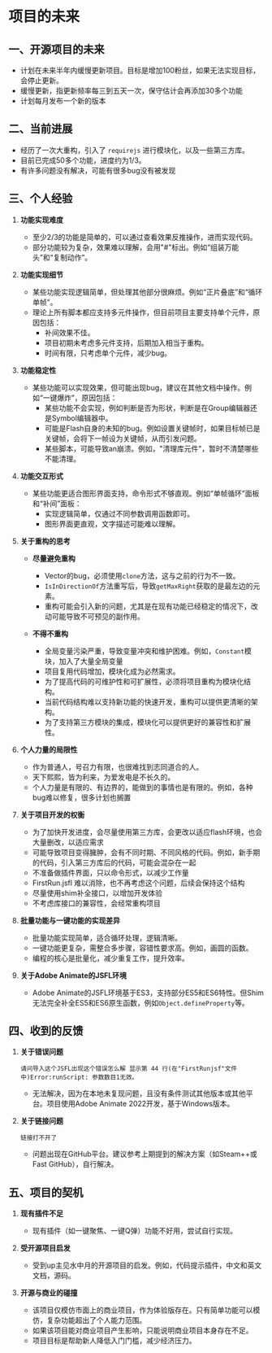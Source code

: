 


# 项目的未来

## 一、开源项目的未来

- 计划在未来半年内缓慢更新项目。目标是增加100粉丝，如果无法实现目标，会停止更新。
- 缓慢更新，指更新频率每三到五天一次，保守估计会再添加30多个功能
- 计划每月发布一个新的版本

## 二、当前进展

- 经历了一次大重构，引入了 `requirejs` 进行模块化，以及一些第三方库。
- 目前已完成50多个功能，进度约为1/3。
- 有许多问题没有解决，可能有很多bug没有被发现

## 三、个人经验

1. **功能实现难度**  
   - 至少2/3的功能是简单的，可以通过查看效果反推操作，进而实现代码。
   - 部分功能较为复杂，效果难以理解，会用"#"标出。例如“组装万能头”和“复制动作”。

2. **功能实现细节**  
   - 某些功能实现逻辑简单，但处理其他部分很麻烦。例如“正片叠底”和“循环单帧”。
   - 理论上所有脚本都应支持多元件操作，但目前项目主要支持单个元件，原因包括：
     - 补间效果不佳。
     - 项目初期未考虑多元件支持，后期加入相当于重构。
     - 时间有限，只考虑单个元件，减少bug。

3. **功能稳定性**  
   - 某些功能可以实现效果，但可能出现bug，建议在其他文档中操作。例如“一键爆炸”，原因包括：
     - 某些功能不会实现，例如判断是否为形状，判断是在Group编辑器还是Symbol编辑器中。
     - 可能是Flash自身的未知的bug。例如设置关键帧时，如果目标帧已是关键帧，会将下一帧设为关键帧，从而引发问题。
     - 某些脚本，可能导致an崩溃。例如，"清理库元件"，暂时不清楚哪些不能清理。

4. **功能交互形式**  
   - 某些功能更适合图形界面支持，命令形式不够直观。例如“单帧循环”面板和“补间”面板：
     - 实现逻辑简单，仅通过不同参数调用函数即可。
     - 图形界面更直观，文字描述可能难以理解。

5. **关于重构的思考**  
   - **尽量避免重构**  
     - Vector的bug，必须使用`clone`方法，这与之前的行为不一致。  
     - `IsInDirectionOf`方法重写后，导致`getMaxRight`获取的是最左边的元素。  
     - 重构可能会引入新的问题，尤其是在现有功能已经稳定的情况下，改动可能导致不可预见的副作用。

   - **不得不重构**  
     - 全局变量污染严重，导致变量冲突和维护困难。例如，`Constant`模块，加入了大量全局变量
     - 项目复用代码增加，模块化成为必然需求。  
     - 为了提高代码的可维护性和可扩展性，必须将项目重构为模块化结构。  
     - 当前代码结构难以支持新功能的快速开发，重构可以提供更清晰的架构。  
     - 为了支持第三方模块的集成，模块化可以提供更好的兼容性和扩展性。  

6. **个人力量的局限性**  
   - 作为普通人，号召力有限，也很难找到志同道合的人。  
   - 天下熙熙，皆为利来，为爱发电是不长久的。  
   - 个人力量是有限的、有边界的，能做到的事情也是有限的。例如，各种bug难以修复，很多计划也搁置

7. **关于项目开发的权衡**  
   - 为了加快开发进度，会尽量使用第三方库，会更改以适应flash环境，也会大量删改，以适应需求
   - 可能导致项目变得臃肿，会有不同时期、不同风格的代码。例如，新手期的代码，引入第三方库后的代码，可能会混杂在一起
   - 不准备做插件界面，只以命令形式，以减少工作量
   - FirstRun.jsfl 难以消除，也不再考虑这个问题，后续会保持这个结构
   - 尽量使用shim补全接口，以增加开发体验
   - 不考虑库接口的兼容性，会经常重构项目

8. **批量功能与一键功能的实现差异**  
   - 批量功能实现简单，适合循环处理，逻辑清晰。  
   - 一键功能更复杂，需整合多步骤，容错性要求高。例如，画圆的函数。
   - 编程的核心是批量化，减少重复工作，提升效率。

9. **关于Adobe Animate的JSFL环境**
   - Adobe Animate的JSFL环境基于ES3，支持部分ES5和ES6特性。但Shim无法完全补全ES5和ES6原生函数，例如`Object.defineProperty`等。


## 四、收到的反馈

1. **关于错误问题**  
   ```text
   请问导入这个JSFL出现这个错误怎么解 显示第 44 行(在"FirstRunjsf"文件中)Error:runScript: 参数数目1无效。
   ```
   - 无法解决，因为在本地未复现问题，且没有条件测试其他版本或其他平台。项目使用Adobe Animate 2022开发，基于Windows版本。

2. **关于链接问题**  
   ```text
   链接打不开了
   ```
   - 问题出现在GitHub平台。建议参考上期提到的解决方案（如Steam++或Fast GitHub），自行解决。

## 五、项目的契机

1. **现有插件不足**  
   - 现有插件（如一键聚焦、一键Q弹）功能不好用，尝试自行实现。

2. **受开源项目启发**  
   - 受到up主见水中月的开源项目的启发。例如，代码提示插件，中文和英文文档，源码。

3. **开源与商业的碰撞**  
   - 该项目仅模仿市面上的商业项目，作为体验版存在。只有简单功能可以模仿，复杂功能超出了个人能力范围。
   - 如果该项目能对商业项目产生影响，只能说明商业项目本身存在不足。
   - 项目目标是帮助新人降低入门门槛，减少经济压力。






